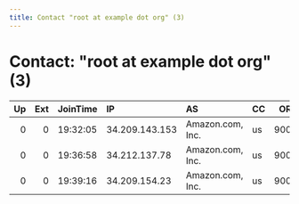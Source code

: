 ```yaml
---
title: Contact "root at example dot org" (3)
---
```


# Contact: "root at example dot org" (3)

|   Up |   Ext | JoinTime   | IP             | AS               | CC   |   ORp |   Dirp | OS    | Version   | Nickname            |   eFamMembers |
|-----:|------:|:-----------|:---------------|:-----------------|:-----|------:|-------:|:------|:----------|:--------------------|--------------:|
|    0 |     0 | 19:32:05   | 34.209.143.153 | Amazon.com, Inc. | us   |  9001 |      0 | Linux | 0.2.9.11  | citest130114WIfrVKb |             1 |
|    0 |     0 | 19:36:58   | 34.212.137.78  | Amazon.com, Inc. | us   |  9001 |      0 | Linux | 0.2.9.11  | citest13025UC8MLEa3 |             1 |
|    0 |     0 | 19:39:16   | 34.209.154.23  | Amazon.com, Inc. | us   |  9001 |      0 | Linux | 0.2.9.11  | citest130189dMvkeIX |             1 |
